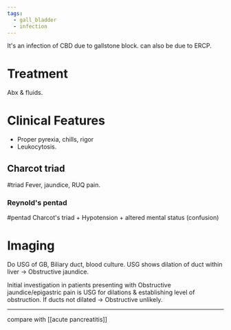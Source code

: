 ```yaml
---
tags:
  - gall_bladder
  - infection
---
```

It's an infection of CBD due to gallstone block.
can also be due to ERCP.
# Treatment
Abx & fluids.

# Clinical Features
- Proper pyrexia, chills, rigor
- Leukocytosis.
## Charcot triad
#triad 
Fever, jaundice, RUQ pain.
### Reynold's pentad
#pentad
Charcot's triad + Hypotension + altered mental status (confusion)
# Imaging
Do USG of GB, Biliary duct, blood culture.
	USG shows dilation of duct within liver -> Obstructive jaundice.

Initial investigation in patients presenting with Obstructive jaundice/epigastric pain is USG for dilations & establishing level of obstruction. If ducts not dilated -> Obstructive unlikely.

---
compare with [[acute pancreatitis]]